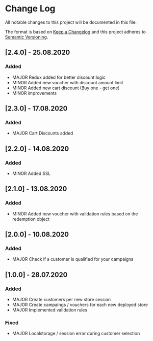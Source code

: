 
# Change Log
All notable changes to this project will be documented in this file.
 
The format is based on [Keep a Changelog](http://keepachangelog.com/)
and this project adheres to [Semantic Versioning](http://semver.org/).

## [2.4.0] - 25.08.2020

### Added
   - MAJOR Redux added for better discount logic
   - MINOR Added new voucher with discount amount limit
   - MINOR Added new cart discount (Buy one - get one)
   - MINOR improvements

## [2.3.0] - 17.08.2020

### Added
   - MAJOR Cart Discounts added

## [2.2.0] - 14.08.2020

### Added
   - MINOR Added SSL

## [2.1.0] - 13.08.2020

### Added
   - MINOR Added new voucher with validation rules based on the redemption object

## [2.0.0] - 10.08.2020

### Added
   - MAJOR Check if a customer is qualified for your campaigns
    
## [1.0.0] - 28.07.2020

### Added
   - MAJOR Create customers per new store session
   - MAJOR Create campaings / vouchers for each new deployed store
   - MAJOR Implemented validation rules
    
### Fixed
   - MAJOR Localstorage / session error during customer selection